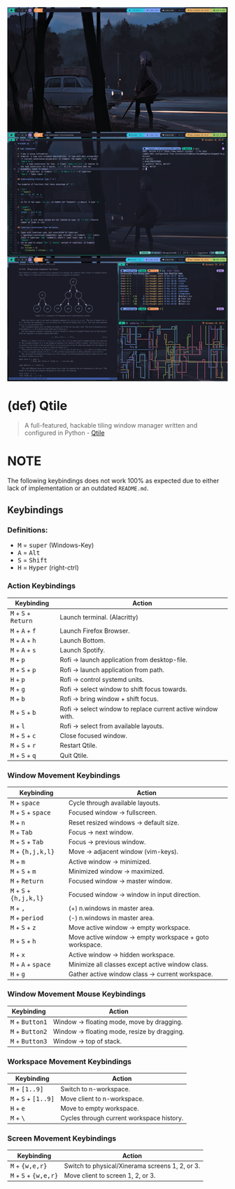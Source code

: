 <img alt="Qtile Desktop" src="../../.github/assets/themes/tokyonight/qtile.png" align="center">

# (def) Qtile

> A full-featured, hackable tiling window manager written and configured in
> Python - [Qtile](http://www.qtile.org)

# NOTE

The following keybindings does not work 100% as expected due to either lack of
implementation or an outdated `README.md`.

## Keybindings

### Definitions:

- <kbd>M</kbd> = <kbd>super</kbd> (Windows-Key)
- <kbd>A</kbd> = <kbd>Alt</kbd>
- <kbd>S</kbd> = <kbd>Shift</kbd>
- <kbd>H</kbd> = <kbd>Hyper</kbd> (right-ctrl)

### Action Keybindings

| Keybinding                                      | Action                                                       |
| ----------------------------------------------- | ------------------------------------------------------------ |
| <kbd>M</kbd> + <kbd>S</kbd> + <kbd>Return</kbd> | Launch terminal. (Alacritty)                                 |
| <kbd>M</kbd> + <kbd>A</kbd> + <kbd>f</kbd>      | Launch Firefox Browser.                                      |
| <kbd>M</kbd> + <kbd>A</kbd> + <kbd>h</kbd>      | Launch Bottom.                                               |
| <kbd>M</kbd> + <kbd>A</kbd> + <kbd>s</kbd>      | Launch Spotify.                                              |
| <kbd>M</kbd> + <kbd>p</kbd>                     | Rofi -> launch application from desktop-file.                |
| <kbd>M</kbd> + <kbd>S</kbd> + <kbd>p</kbd>      | Rofi -> launch application from path.                        |
| <kbd>H</kbd> + <kbd>p</kbd>                     | Rofi -> control systemd units.                               |
| <kbd>M</kbd> + <kbd>g</kbd>                     | Rofi -> select window to shift focus towards.                |
| <kbd>M</kbd> + <kbd>b</kbd>                     | Rofi -> bring window + shift focus.                          |
| <kbd>M</kbd> + <kbd>S</kbd> + <kbd>b</kbd>      | Rofi -> select window to replace current active window with. |
| <kbd>H</kbd> + <kbd>l</kbd>                     | Rofi -> select from available layouts.                       |
| <kbd>M</kbd> + <kbd>S</kbd> + <kbd>c</kbd>      | Close focused window.                                        |
| <kbd>M</kbd> + <kbd>S</kbd> + <kbd>r</kbd>      | Restart Qtile.                                               |
| <kbd>M</kbd> + <kbd>S</kbd> + <kbd>q</kbd>      | Quit Qtile.                                                  |

### Window Movement Keybindings

| Keybinding                                         | Action                                                  |
| -------------------------------------------------- | ------------------------------------------------------- |
| <kbd>M</kbd> + <kbd>space</kbd>                    | Cycle through available layouts.                        |
| <kbd>M</kbd> + <kbd>S</kbd> + <kbd>space</kbd>     | Focused window -> fullscreen.                           |
| <kbd>M</kbd> + <kbd>n</kbd>                        | Reset resized windows -> default size.                  |
| <kbd>M</kbd> + <kbd>Tab</kbd>                      | Focus -> next window.                                   |
| <kbd>M</kbd> + <kbd>S</kbd> + <kbd>Tab</kbd>       | Focus -> previous window.                               |
| <kbd>M</kbd> + <kbd>{h,j,k,l}</kbd>                | Move -> adjacent window (vim-keys).                     |
| <kbd>M</kbd> + <kbd>m</kbd>                        | Active window -> minimized.                             |
| <kbd>M</kbd> + <kbd>S</kbd> + <kbd>m</kbd>         | Minimized window -> maximized.                          |
| <kbd>M</kbd> + <kbd>Return</kbd>                   | Focused window -> master window.                        |
| <kbd>M</kbd> + <kbd>S</kbd> + <kbd>{h,j,k,l}</kbd> | Focused window -> window in input direction.            |
| <kbd>M</kbd> + <kbd>,</kbd>                        | (+) n.windows in master area.                           |
| <kbd>M</kbd> + <kbd>period</kbd>                   | (-) n.windows in master area.                           |
| <kbd>M</kbd> + <kbd>S</kbd> + <kbd>z</kbd>         | Move active window -> empty workspace.                  |
| <kbd>M</kbd> + <kbd>S</kbd> + <kbd>h</kbd>         | Move active window -> empty workspace + goto workspace. |
| <kbd>M</kbd> + <kbd>x</kbd>                        | Active window -> hidden workspace.                      |
| <kbd>M</kbd> + <kbd>A</kbd> + <kbd>space</kbd>     | Minimize all classes except active window class.        |
| <kbd>H</kbd> + <kbd>g</kbd>                        | Gather active window class -> current workspace.        |

### Window Movement Mouse Keybindings

| Keybinding                        | Action                                       |
| --------------------------------- | -------------------------------------------- |
| <kbd>M</kbd> + <kbd>Button1</kbd> | Window -> floating mode, move by dragging.   |
| <kbd>M</kbd> + <kbd>Button2</kbd> | Window -> floating mode, resize by dragging. |
| <kbd>M</kbd> + <kbd>Button3</kbd> | Window -> top of stack.                      |

### Workspace Movement Keybindings

| Keybinding                                      | Action                                    |
| ----------------------------------------------- | ----------------------------------------- |
| <kbd>M</kbd> + <kbd>[1..9]</kbd>                | Switch to n-workspace.                    |
| <kbd>M</kbd> + <kbd>S</kbd> + <kbd>[1..9]</kbd> | Move client to n-workspace.               |
| <kbd>H</kbd> + <kbd>e                           | Move to empty workspace.                  |
| <kbd>M</kbd> + <kbd>\\</kbd>                    | Cycles through current workspace history. |

### Screen Movement Keybindings

| Keybinding                                       | Action                                          |
| ------------------------------------------------ | ----------------------------------------------- |
| <kbd>M</kbd> + <kbd>{w,e,r}</kbd>                | Switch to physical/Xinerama screens 1, 2, or 3. |
| <kbd>M</kbd> + <kbd>S</kbd> + <kbd>{w,e,r}</kbd> | Move client to screen 1, 2, or 3.               |
